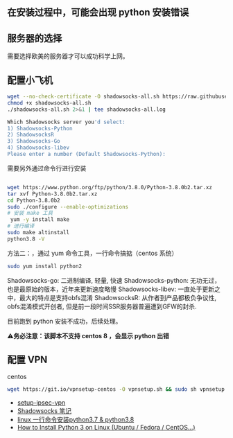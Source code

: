 ## 在安装过程中，可能会出现 python 安装错误

<!-- 当前文只能发到 github，避免其他的地方 -->

## 服务器的选择

需要选择欧美的服务器才可以成功科学上网。

## 配置小飞机

```sh
wget --no-check-certificate -O shadowsocks-all.sh https://raw.githubusercontent.com/teddysun/shadowsocks_install/master/shadowsocks-all.sh
chmod +x shadowsocks-all.sh
./shadowsocks-all.sh 2>&1 | tee shadowsocks-all.log
```

```sh
Which Shadowsocks server you'd select:
1) Shadowsocks-Python
2) ShadowsocksR
3) Shadowsocks-Go
4) Shadowsocks-libev
Please enter a number (Default Shadowsocks-Python):
```

需要另外通过命令行进行安装

```bash

wget https://www.python.org/ftp/python/3.8.0/Python-3.8.0b2.tar.xz
tar xvf Python-3.8.0b2.tar.xz
cd Python-3.8.0b2
sudo ./configure --enable-optimizations
# 安装 make 工具
 yum -y install make 
# 进行编译
sudo make altinstall
python3.8 -V
```

方法二：，通过 yum 命令工具，一行命令搞掂（centos 系统）
```bash
sudo yum install python2
```

Shadowsocks-go: 二进制编译, 轻量, 快速
Shadowsocks-python: 无功无过，也是最原始的版本，近年来更新速度略慢
Shadowsocks-libev: 一直处于更新之中，最大的特点是支持obfs混淆
ShadowsocksR: 从作者到产品都极负争议性, obfs混淆模式开创者, 但是前一段时间SSR服务器普遍遭到GFW的封杀.

目前跑到 python 安装不成功，后续处理。

⚠️**务必注意：该脚本不支持 centos 8 ，会显示 python 出错**

## 配置 VPN

centos
```bash
wget https://git.io/vpnsetup-centos -O vpnsetup.sh && sudo sh vpnsetup.sh
```

- [setup-ipsec-vpn](https://github.com/hwdsl2/setup-ipsec-vpn)
- [Shadowsocks 笔记](https://github.com/JadaGates/ShadowsocksBio#%E6%9C%8D%E5%8A%A1%E5%99%A8%E7%B3%BB%E7%BB%9F)
- [linux 一行命令安装python3.7 & python3.8](https://blog.csdn.net/jaket5219999/article/details/80894517)
- [How to Install Python 3 on Linux (Ubuntu / Fedora / CentOS…)](https://www.csestack.org/install-python-on-linux/#3_Yum_Package_Manager_(Redhat_/_RHEL_/_CentOS))